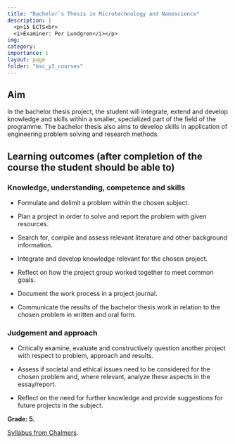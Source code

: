 ```yaml
---
title: "Bachelor`s Thesis in Microtechnology and Nanoscience"
description: |
  <p>15 ECTS<br>
  <i>Examiner: Per Lundgren</i></p>
img:
category: 
importance: 1
layout: page
folder: "bsc_y3_courses"
---
```


## Aim

In the bachelor thesis project, the student will integrate, extend and develop knowledge and skills within a smaller, specialized part of the field of the programme. The bachelor thesis also aims to develop skills in application of engineering problem solving and research methods.

## Learning outcomes (after completion of the course the student should be able to)

### Knowledge, understanding, competence and skills

- Formulate and delimit a problem within the chosen subject.

- Plan a project in order to solve and report the problem with given resources.

- Search for, compile and assess relevant literature and other background information.

- Integrate and develop knowledge relevant for the chosen project.

- Reflect on how the project group worked together to meet common goals.

- Document the work process in a project journal.

- Communicate the results of the bachelor thesis work in relation to the chosen problem in written and oral form.

### Judgement and approach

- Critically examine, evaluate and constructively question another project with respect to problem, approach and results.

- Assess if societal and ethical issues need to be considered for the chosen problem and, where relevant, analyze these aspects in the essay/report.

- Reflect on the need for further knowledge and provide suggestions for future projects in the subject.

**Grade: 5.**

[Syllabus from Chalmers](https://www.chalmers.se/en/education/your-studies/find-course-and-programme-syllabi/course-syllabus/MCCX11/?acYear=2022%2F2023).
